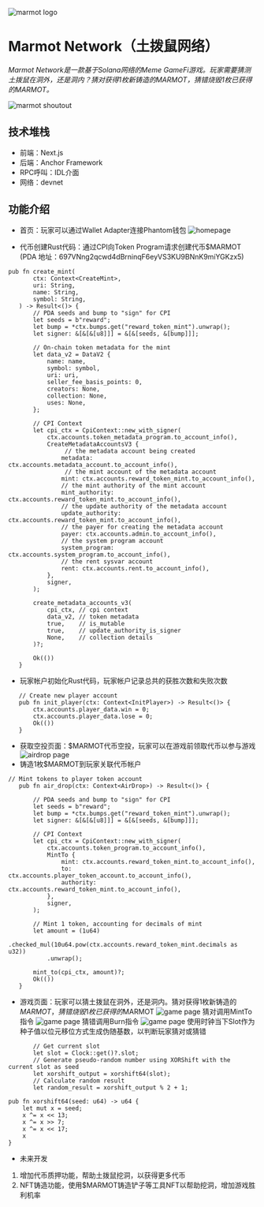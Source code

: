 ![marmot logo](https://raw.githubusercontent.com/vitabread/marmot-network-file/main/marmot_logo_m.png)
# Marmot Network（土拨鼠网络）
_Marmot Network是一款基于Solana网络的Meme GameFi游戏。玩家需要猜测土拨鼠在洞外，还是洞内？猜对获得1枚新铸造的$MARMOT，猜错烧毁1枚已获得的$MARMOT。_

![marmot shoutout](https://raw.githubusercontent.com/vitabread/marmot-network-file/main/marmot_home.gif)

## 技术堆栈

- 前端：Next.js
- 后端：Anchor Framework
- RPC呼叫：IDL介面
- 网络：devnet

## 功能介绍
- 首页：玩家可以通过Wallet Adapter连接Phantom钱包
![homepage](https://raw.githubusercontent.com/vitabread/marmot-network-file/main/marmot_sc1.png)

- 代币创建Rust代码：通过CPI向Token Program请求创建代币$MARMOT (PDA 地址：697VNng2qcwd4dBrninqF6eyVS3KU9BNnK9miYGKzx5)
```
pub fn create_mint(
       ctx: Context<CreateMint>,
       uri: String,
       name: String,
       symbol: String,
   ) -> Result<()> {
       // PDA seeds and bump to "sign" for CPI
       let seeds = b"reward";
       let bump = *ctx.bumps.get("reward_token_mint").unwrap();
       let signer: &[&[&[u8]]] = &[&[seeds, &[bump]]];

       // On-chain token metadata for the mint
       let data_v2 = DataV2 {
           name: name,
           symbol: symbol,
           uri: uri,
           seller_fee_basis_points: 0,
           creators: None,
           collection: None,
           uses: None,
       };

       // CPI Context
       let cpi_ctx = CpiContext::new_with_signer(
           ctx.accounts.token_metadata_program.to_account_info(),
           CreateMetadataAccountsV3 {
                // the metadata account being created
               metadata: ctx.accounts.metadata_account.to_account_info(),
                // the mint account of the metadata account
               mint: ctx.accounts.reward_token_mint.to_account_info(),
               // the mint authority of the mint account
               mint_authority: ctx.accounts.reward_token_mint.to_account_info(),
               // the update authority of the metadata account
               update_authority: ctx.accounts.reward_token_mint.to_account_info(),
               // the payer for creating the metadata account
               payer: ctx.accounts.admin.to_account_info(),
               // the system program account
               system_program: ctx.accounts.system_program.to_account_info(),
               // the rent sysvar account
               rent: ctx.accounts.rent.to_account_info(),
           },
           signer,
       );

       create_metadata_accounts_v3(
           cpi_ctx, // cpi context
           data_v2, // token metadata
           true,    // is_mutable
           true,    // update_authority_is_signer
           None,    // collection details
       )?;

       Ok(())
   }
```

- 玩家帐户初始化Rust代码，玩家帐户记录总共的获胜次数和失败次数
```
   // Create new player account
   pub fn init_player(ctx: Context<InitPlayer>) -> Result<()> {
       ctx.accounts.player_data.win = 0;
       ctx.accounts.player_data.lose = 0;
       Ok(())
   }
```
- 获取空投页面：$MARMOT代币空投，玩家可以在游戏前领取代币以参与游戏
![airdrop page](https://raw.githubusercontent.com/vitabread/marmot-network-file/main/marmot_sc2.png)
- 铸造1枚$MARMOT到玩家关联代币帐户
```
// Mint tokens to player token account
   pub fn air_drop(ctx: Context<AirDrop>) -> Result<()> {

       // PDA seeds and bump to "sign" for CPI
       let seeds = b"reward";
       let bump = *ctx.bumps.get("reward_token_mint").unwrap();
       let signer: &[&[&[u8]]] = &[&[seeds, &[bump]]];

       // CPI Context
       let cpi_ctx = CpiContext::new_with_signer(
           ctx.accounts.token_program.to_account_info(),
           MintTo {
               mint: ctx.accounts.reward_token_mint.to_account_info(),
               to: ctx.accounts.player_token_account.to_account_info(),
               authority: ctx.accounts.reward_token_mint.to_account_info(),
           },
           signer,
       );

       // Mint 1 token, accounting for decimals of mint
       let amount = (1u64)
           .checked_mul(10u64.pow(ctx.accounts.reward_token_mint.decimals as u32))
           .unwrap();

       mint_to(cpi_ctx, amount)?;
       Ok(())
   }
```   
- 游戏页面：玩家可以猜土拨鼠在洞外，还是洞内。猜对获得1枚新铸造的$MARMOT，猜错烧毁1枚已获得的$MARMOT
![game page](https://raw.githubusercontent.com/vitabread/marmot-network-file/main/marmot_sc3.png)
猜对调用MintTo指令
![game page](https://raw.githubusercontent.com/vitabread/marmot-network-file/main/marmot_sc4.png)
猜错调用Burn指令
![game page](https://raw.githubusercontent.com/vitabread/marmot-network-file/main/marmot_sc5.png)
使用时钟当下Slot作为种子值以位元移位方式生成伪随基数，以判断玩家猜对或猜错
```
       // Get current slot
       let slot = Clock::get()?.slot;
       // Generate pseudo-random number using XORShift with the current slot as seed
       let xorshift_output = xorshift64(slot);
       // Calculate random result
       let random_result = xorshift_output % 2 + 1;
```
```
pub fn xorshift64(seed: u64) -> u64 {
    let mut x = seed;
    x ^= x << 13;
    x ^= x >> 7;
    x ^= x << 17;
    x
}
```
- 未来开发
1. 增加代币质押功能，帮助土拨鼠挖洞，以获得更多代币
2. NFT铸造功能，使用$MARMOT铸造铲子等工具NFT以帮助挖洞，增加游戏胜利机率

